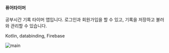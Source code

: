 #### 퓨어타이머
공부시간 기록 타이머 앱입니다.
로그인과 회원가입을 할 수 있고, 기록을 저장하고 불러와 관리할 수 있습니다.

Kotlin, databinding, Firebase

<img src="https://github.com/dahyeon777/pureTimer/assets/168621121/a3a46252-371f-4a53-969c-d071788c760b" alt="main">
